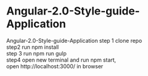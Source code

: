 # Angular-2.0-Style-guide-Application
Angular-2.0-Style-guide-Application
 step 1 clone repo<br>
 step2 run npm install<br>
 step 3 run npm run gulp<br>
 step4 open new terminal and run npm start, <br>open http://localhost:3000/ in browser
